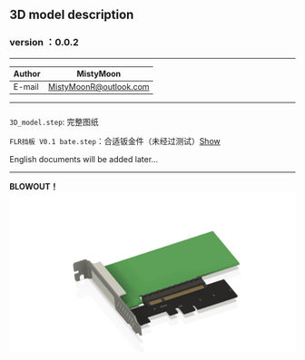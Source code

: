 ## 3D model description

### version ：0.0.2


-----------------------
|Author|MistyMoon|
|---|---
|E-mail|MistyMoonR@outlook.com

-----------------------
### 

`3D_model.step`: 完整图纸


`FLR挡板 V0.1 bate.step`：合适钣金件（未经过测试）[Show](https://github.com/KCORES/KCORES-FlexibleLOM-Adapter/blob/main/Model/V0.1%20bate.stl)

English documents will be added later...

-----------------------

__BLOWOUT！__
![GIF](./img/boom.gif)
 
